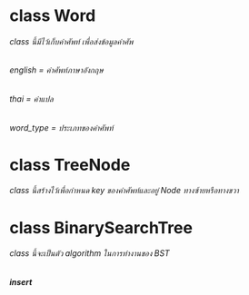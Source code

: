 # class Word
###### class นี้มีไว้เก็บคำศัพท์ เพื่อส่งข้อมูลคำศัพ
###### english = คำศัพท์ภาษาอังกฤษ
###### thai = คำแปล
###### word_type = ประเภทของคำศัพท์

# class TreeNode
###### class นี้สร้างไว้เพื่อกำหนด key ของคำศัพท์และอยู่ Node ทางซ้ายหรือทางขวา

# class BinarySearchTree
###### class นี้จะเป็นตัว algorithm ในการทำงานของ BST
###### **insert** 
